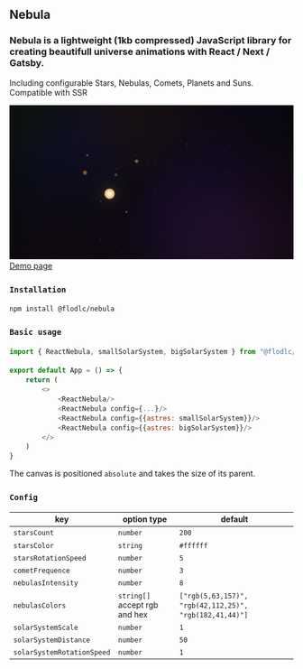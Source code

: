 ## Nebula
### Nebula is a lightweight (1kb compressed) JavaScript library for creating beautifull universe animations with React / Next / Gatsby.
Including configurable Stars, Nebulas, Comets, Planets and Suns.  
Compatible with SSR

<a href="https://nebula-demo.vercel.app/">
    <img src="https://raw.githubusercontent.com/flodlc/nebula/master/demo.jpg" />
</a>
<a href="https://nebula-demo.vercel.app/">Demo page</a>

### `Installation`
```
npm install @flodlc/nebula
```

### `Basic usage`
```javascript
import { ReactNebula, smallSolarSystem, bigSolarSystem } from "@flodlc/nebula";

export default App = () => {
    return (
        <>
            <ReactNebula/>
            <ReactNebula config={...}/>
            <ReactNebula config={{astres: smallSolarSystem}}/>
            <ReactNebula config={{astres: bigSolarSystem}}/>
        </>
    )
}
 ```
The canvas is positioned ``absolute`` and takes the size of its parent.
### `Config`
key | option type | default
---|-----------|---
`starsCount` | `number` | `200`
`starsColor` | `string` | `#ffffff`
`starsRotationSpeed` | `number` | `5`
`cometFrequence` | `number` | `3`
`nebulasIntensity` | `number` | `8`
`nebulasColors` | `string[]` accept rgb and hex | `["rgb(5,63,157)", "rgb(42,112,25)", "rgb(182,41,44)"]`
`solarSystemScale` | `number` | `1`
`solarSystemDistance` | `number` | `50`
`solarSystemRotationSpeed` | `number` | `1`
